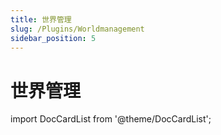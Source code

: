 ```yaml
---
title: 世界管理
slug: /Plugins/Worldmanagement
sidebar_position: 5
---
```


# 世界管理

import DocCardList from '@theme/DocCardList';

<DocCardList />
